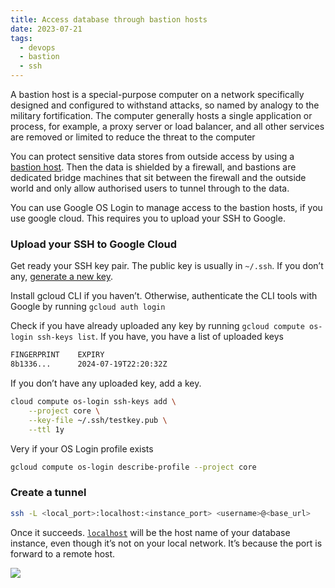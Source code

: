 ```yaml
---
title: Access database through bastion hosts
date: 2023-07-21
tags:
  - devops
  - bastion
  - ssh
---
```


A bastion host is a special-purpose computer on a network specifically designed and configured to withstand attacks, so named by analogy to the military fortification. The computer generally hosts a single application or process, for example, a proxy server or load balancer, and all other services are removed or limited to reduce the threat to the computer

You can protect sensitive data stores from outside access by using a [bastion host](https://en.wikipedia.org/wiki/Bastion_host). Then the data is shielded by a firewall, and bastions are dedicated bridge machines that sit between the firewall and the outside world and only allow authorised users to tunnel through to the data.

You can use Google OS Login to manage access to the bastion hosts, if you use google cloud. This requires you to upload your SSH to Google.

### Upload your SSH to Google Cloud

Get ready your SSH key pair. The public key is usually in `~/.ssh`. If you don’t any, [generate a new key](https://docs.github.com/en/authentication/connecting-to-github-with-ssh/generating-a-new-ssh-key-and-adding-it-to-the-ssh-agent). 

Install gcloud CLI if you haven’t. Otherwise, authenticate the CLI tools with Google by running `gcloud auth login`

Check if you have already uploaded any key by running `gcloud compute os-login ssh-keys list`. If you have, you have a list of uploaded keys

```bash
FINGERPRINT    EXPIRY
8b1336...      2024-07-19T22:20:32Z
```

If you don’t have any uploaded key, add a key.

```bash
cloud compute os-login ssh-keys add \
	--project core \
	--key-file ~/.ssh/testkey.pub \
	--ttl 1y
```

Very if your OS Login profile exists

```bash
gcloud compute os-login describe-profile --project core
```

### Create a tunnel

```bash
ssh -L <local_port>:localhost:<instance_port> <username>@<base_url>
```

Once it succeeds. [`localhost`](http://localhost/) will be the host name of your database instance, even though it’s not on your local network. It’s because the port is forward to a remote host.

![](https://s3.us-west-2.amazonaws.com/secure.notion-static.com/97672406-33d9-4552-a4fa-5e5ea4309e4b/Untitled.png?X-Amz-Algorithm=AWS4-HMAC-SHA256&X-Amz-Content-Sha256=UNSIGNED-PAYLOAD&X-Amz-Credential=AKIAT73L2G45EIPT3X45%2F20231018%2Fus-west-2%2Fs3%2Faws4_request&X-Amz-Date=20231018T012409Z&X-Amz-Expires=3600&X-Amz-Signature=1bfe4078b908eceda454173002cc2e2a9fa3a9e5729e12d2b82d50ca0922cc24&X-Amz-SignedHeaders=host&x-id=GetObject)

